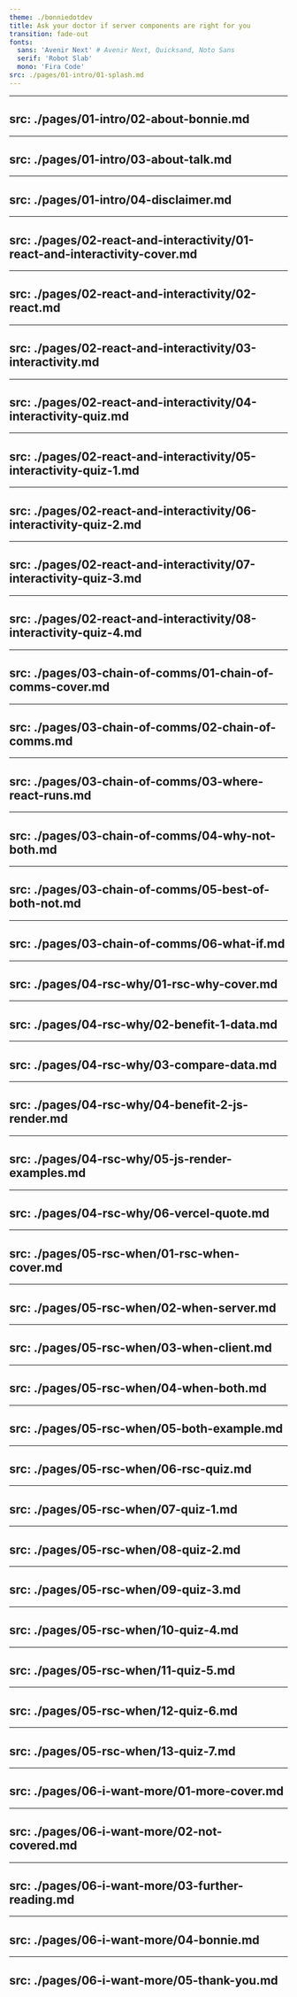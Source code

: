 ```yaml
---
theme: ./bonniedotdev
title: Ask your doctor if server components are right for you  
transition: fade-out
fonts:
  sans: 'Avenir Next' # Avenir Next, Quicksand, Noto Sans
  serif: 'Robot Slab'
  mono: 'Fira Code'
src: ./pages/01-intro/01-splash.md
---
```



---
src: ./pages/01-intro/02-about-bonnie.md
---

---
src: ./pages/01-intro/03-about-talk.md
---

---
src: ./pages/01-intro/04-disclaimer.md
---

---
src: ./pages/02-react-and-interactivity/01-react-and-interactivity-cover.md
---

---
src: ./pages/02-react-and-interactivity/02-react.md
---

---
src: ./pages/02-react-and-interactivity/03-interactivity.md
---

---
src: ./pages/02-react-and-interactivity/04-interactivity-quiz.md
---

---
src: ./pages/02-react-and-interactivity/05-interactivity-quiz-1.md
---

---
src: ./pages/02-react-and-interactivity/06-interactivity-quiz-2.md
---

---
src: ./pages/02-react-and-interactivity/07-interactivity-quiz-3.md
---

---
src: ./pages/02-react-and-interactivity/08-interactivity-quiz-4.md
---

---
src: ./pages/03-chain-of-comms/01-chain-of-comms-cover.md
---

---
src: ./pages/03-chain-of-comms/02-chain-of-comms.md
---

---
src: ./pages/03-chain-of-comms/03-where-react-runs.md
---

---
src: ./pages/03-chain-of-comms/04-why-not-both.md
---

---
src: ./pages/03-chain-of-comms/05-best-of-both-not.md
---

---
src: ./pages/03-chain-of-comms/06-what-if.md
---

---
src: ./pages/04-rsc-why/01-rsc-why-cover.md
---

---
src: ./pages/04-rsc-why/02-benefit-1-data.md
---

---
src: ./pages/04-rsc-why/03-compare-data.md
---

---
src: ./pages/04-rsc-why/04-benefit-2-js-render.md
---

---
src: ./pages/04-rsc-why/05-js-render-examples.md
---

---
src: ./pages/04-rsc-why/06-vercel-quote.md
---

---
src: ./pages/05-rsc-when/01-rsc-when-cover.md
---

---
src: ./pages/05-rsc-when/02-when-server.md
---

---
src: ./pages/05-rsc-when/03-when-client.md
---

---
src: ./pages/05-rsc-when/04-when-both.md
---

---
src: ./pages/05-rsc-when/05-both-example.md
---

---
src: ./pages/05-rsc-when/06-rsc-quiz.md
---

---
src: ./pages/05-rsc-when/07-quiz-1.md
---

---
src: ./pages/05-rsc-when/08-quiz-2.md
---

---
src: ./pages/05-rsc-when/09-quiz-3.md
---

---
src: ./pages/05-rsc-when/10-quiz-4.md
---

---
src: ./pages/05-rsc-when/11-quiz-5.md
---

---
src: ./pages/05-rsc-when/12-quiz-6.md
---

---
src: ./pages/05-rsc-when/13-quiz-7.md
---

---
src: ./pages/06-i-want-more/01-more-cover.md
---

---
src: ./pages/06-i-want-more/02-not-covered.md
---

---
src: ./pages/06-i-want-more/03-further-reading.md
---

---
src: ./pages/06-i-want-more/04-bonnie.md
---

---
src: ./pages/06-i-want-more/05-thank-you.md
---

